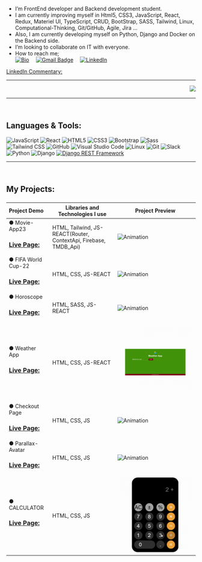 - I’m FrontEnd developer and Backend development student.
- I am currently improving myself in Html5, CSS3, JavaScript, React, Redux, Materiel UI, TypeScript, CRUD, BootStrap, SASS, Tailwind, Linux, Computational-Thinking, Git/GitHub, Agile, Jira ...
- Also, I am currently developing myself on Python, Django and Docker on the Backend side.
- I’m looking to collaborate on IT with everyone.
- How to reach me; <br> 
[![Bio](https://img.shields.io/badge/BIO-000000%7D?style=for-the-badge&logo=bio&logoColor=white)](https://mdemirci571.github.io/portfolio/)&emsp; [![Gmail Badge](https://img.shields.io/badge/Gmail-D14836?style=for-the-badge&logo=gmail&logoColor=white)](mailto:mhdemirci571@gmail.com)&emsp; [![LinkedIn](https://img.shields.io/badge/LinkedIn-0077B5?style=for-the-badge&logo=linkedin&logoColor=white)](https://www.linkedin.com/in/m-maximilian-demirci)&emsp;

[LinkedIn Commentary:](https://www.linkedin.com/posts/clarusway_codingbootcamp-careerdevelopment-professionaladvancement-activity-7026565031219671041-X25V?utm_source=share&utm_medium=member_desktop)
<hr>

<p align="right"><img src="https://user-images.githubusercontent.com/118989410/205894833-0aa28f7d-474e-4eca-82e1-397132d94e89.jpg" width="50% heigth="40%"></p>
<hr> <br>

## Languages & Tools:

![JavaScript](https://img.shields.io/badge/JavaScript-323330?style=for-the-badge&logo=javascript&logoColor=F7DF1E)
![React](https://img.shields.io/badge/React-20232A?style=for-the-badge&logo=react&logoColor=61DAFB)
![HTML5](https://img.shields.io/badge/HTML5-E34F26?style=for-the-badge&logo=html5&logoColor=white)
![CSS3](https://img.shields.io/badge/CSS3-1572B6?style=for-the-badge&logo=css3&logoColor=white)
![Bootstrap](https://img.shields.io/badge/Bootstrap-563D7C?style=for-the-badge&logo=bootstrap&logoColor=white)
![Sass](https://img.shields.io/badge/Sass-CC6699?style=for-the-badge&logo=sass&logoColor=white)
![Tailwind CSS](https://img.shields.io/badge/Tailwind%20CSS-38B2AC?style=for-the-badge&logo=tailwind-css&logoColor=white)
![GitHub](https://img.shields.io/badge/GitHub%20Pages-222222?style=for-the-badge&logo=GitHub%20Pages&logoColor=white)
![Visual Studio Code](https://img.shields.io/badge/Visual%20Studio%20Code-007ACC?style=for-the-badge&logo=visual-studio-code&logoColor=white)
![Linux](https://img.shields.io/badge/Linux-FCC624?style=for-the-badge&logo=linux&logoColor=black)
![Git](https://img.shields.io/badge/git-%23F05033.svg?style=for-the-badge&logo=git&logoColor=white)
![Slack](https://img.shields.io/badge/Slack-4A154B?style=for-the-badge&logo=slack&logoColor=white)
![Python](https://img.shields.io/badge/Python-3776AB?style=for-the-badge&logo=python&logoColor=white)
![Django](https://img.shields.io/badge/Django-092E20?style=for-the-badge&logo=django&logoColor=white)
[![Django REST Framework](https://img.shields.io/badge/Django_REST_Framework-092E20?style=for-the-badge&logo=django&logoColor=white)](https://www.django-rest-framework.org/)
 
  
<hr> <br>

## My Projects:
  
###


Project Demo         |Libraries and Technologies I use       |Project Preview   
:-------------------------|-------------------------|-------------------------
●	Movie-App23<h3>[Live Page:](https://movie-app23.netlify.app/)</h3> | HTML, Tailwind, JS-REACT(Router, ContextApi, Firebase, TMDB_Api) |  ![Animation](https://github.com/mdemirci571/movie-app23/blob/main/movie-app.gif)
●	FIFA World Cup-22<h3>[Live Page:](https://fifaworldcup-22.netlify.app/)</h3> | HTML, CSS, JS-REACT |  ![Animation](https://github.com/mdemirci571/Fifa_World_Cup-22/blob/main/src/assets/animation.gif)
●	Horoscope<h3>[Live Page:](https://horoscope-react.netlify.app/)</h3> | HTML, SASS, JS-REACT |  ![Animation](https://github.com/mdemirci571/Horoscope/blob/main/src/helpers/animation.gif)
●	Weather App<h3>[Live Page:]( https://mdemirci571.github.io/weather_App/)</h3> | HTML, CSS, JS-REACT |  ![Animation](https://github.com/mdemirci571/weather_App/blob/main/img/animation.gif)
●	Checkout Page<h3>[Live Page:](https://mdemirci571.github.io/checkout_page/)</h3> | HTML, CSS, JS |  ![Animation](https://github.com/mdemirci571/checkout_page/blob/main/img/animation.gif)
●	Parallax-Avatar <h3>[Live Page:]( https://mdemirci571.github.io/parallax_avatar/)</h3> | HTML, CSS, JS |  ![Animation](https://github.com/mdemirci571/parallax_avatar/blob/main/img/animation.gif)
●	CALCULATOR<h3>[Live Page:](https://mdemirci571.github.io/calculator/)</h3> | HTML, CSS, JS |  ![Animation](https://github.com/mdemirci571/calculator/blob/main/animation.gif)
